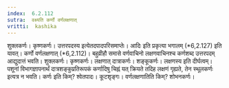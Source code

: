 ```yaml
---
index:  6.2.112
sutra:  वक्ष्यति कर्णो वर्णलक्षणात्
vritti:  kashika 
---
```


शुक्लकर्णः। कृष्णकर्णः। उत्तरपदस्य इत्येतदपादपरिसमाप्तेः। आदिः इति प्रकृत्या भगालम् (*6,2.127) इति यावत्। कर्णो वर्णलक्षणात् (*6,2.112)। बहुव्रीहौ समासे वर्णवाचिनो लक्षणवाचिनश्च कर्णशब्द उत्तरपदम् आद्युदात्तं भवति। शुक्लकर्णः। कृष्णकर्णः। लक्षणात् दात्राकर्णः। शङ्कूकर्णः। लक्षणस्य इति दीर्घत्वम्। पशूनां विभागज्ञापनार्थं दात्रशङ्कुप्रतिरूपकं कर्णादिषु चिह्नं यत् क्रियते तदिह लक्षणं गृह्यते, तेन स्थूलकर्णः इत्यत्र न भवति। कर्णः इति किम्? श्वेतपादः। कूटशृङ्गः। वर्णलक्षणातिति किम्? शोभनकर्णः।

